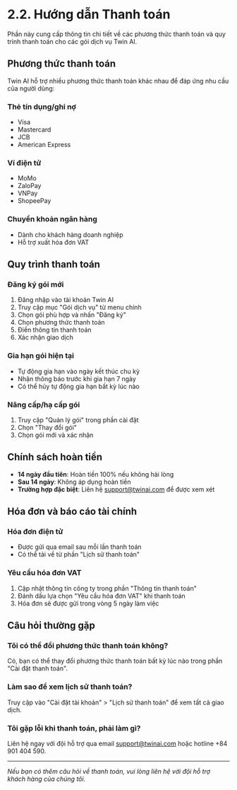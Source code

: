# 2.2. Hướng dẫn Thanh toán

Phần này cung cấp thông tin chi tiết về các phương thức thanh toán và quy trình thanh toán cho các gói dịch vụ Twin AI.

## Phương thức thanh toán

Twin AI hỗ trợ nhiều phương thức thanh toán khác nhau để đáp ứng nhu cầu của người dùng:

### Thẻ tín dụng/ghi nợ
- Visa
- Mastercard
- JCB
- American Express

### Ví điện tử
- MoMo
- ZaloPay
- VNPay
- ShopeePay

### Chuyển khoản ngân hàng
- Dành cho khách hàng doanh nghiệp
- Hỗ trợ xuất hóa đơn VAT

## Quy trình thanh toán

### Đăng ký gói mới
1. Đăng nhập vào tài khoản Twin AI
2. Truy cập mục "Gói dịch vụ" từ menu chính
3. Chọn gói phù hợp và nhấn "Đăng ký"
4. Chọn phương thức thanh toán
5. Điền thông tin thanh toán
6. Xác nhận giao dịch

### Gia hạn gói hiện tại
- Tự động gia hạn vào ngày kết thúc chu kỳ
- Nhận thông báo trước khi gia hạn 7 ngày
- Có thể hủy tự động gia hạn bất kỳ lúc nào

### Nâng cấp/hạ cấp gói
1. Truy cập "Quản lý gói" trong phần cài đặt
2. Chọn "Thay đổi gói"
3. Chọn gói mới và xác nhận

## Chính sách hoàn tiền

- **14 ngày đầu tiên**: Hoàn tiền 100% nếu không hài lòng
- **Sau 14 ngày**: Không áp dụng hoàn tiền
- **Trường hợp đặc biệt**: Liên hệ support@twinai.com để được xem xét

## Hóa đơn và báo cáo tài chính

### Hóa đơn điện tử
- Được gửi qua email sau mỗi lần thanh toán
- Có thể tải về từ phần "Lịch sử thanh toán"

### Yêu cầu hóa đơn VAT
1. Cập nhật thông tin công ty trong phần "Thông tin thanh toán"
2. Đánh dấu lựa chọn "Yêu cầu hóa đơn VAT" khi thanh toán
3. Hóa đơn sẽ được gửi trong vòng 5 ngày làm việc

## Câu hỏi thường gặp

### Tôi có thể đổi phương thức thanh toán không?
Có, bạn có thể thay đổi phương thức thanh toán bất kỳ lúc nào trong phần "Cài đặt thanh toán".

### Làm sao để xem lịch sử thanh toán?
Truy cập vào "Cài đặt tài khoản" > "Lịch sử thanh toán" để xem tất cả giao dịch.

### Tôi gặp lỗi khi thanh toán, phải làm gì?
Liên hệ ngay với đội hỗ trợ qua email support@twinai.com hoặc hotline +84 901 404 590.

---

*Nếu bạn có thêm câu hỏi về thanh toán, vui lòng liên hệ với đội hỗ trợ khách hàng của chúng tôi.*

